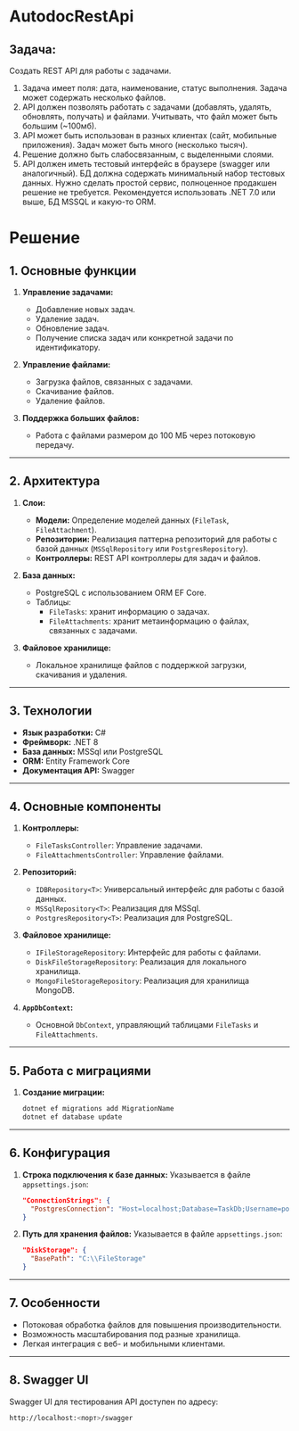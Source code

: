 # AutodocRestApi

## **Задача:**

Создать REST API для работы с задачами.
1. Задача имеет поля: дата, наименование, статус выполнения. Задача может содержать
несколько файлов.
2. API должен позволять работать с задачами (добавлять, удалять, обновлять, получать) и
файлами. Учитывать, что файл может быть большим (~100мб).
3. API может быть использован в разных клиентах (сайт, мобильные приложения). Задач может
быть много (несколько тысяч).
4. Решение должно быть слабосвязанным, с выделенными слоями.
5. API должен иметь тестовый интерфейс в браузере (swagger или аналогичный). БД должна
содержать минимальный набор тестовых данных.
Нужно сделать простой сервис, полноценное продакшен решение не требуется.
Рекомендуется использовать .NET 7.0 или выше, БД MSSQL и какую-то ORM.

# **Решение**

## 1. Основные функции
1. **Управление задачами:**
   - Добавление новых задач.
   - Удаление задач.
   - Обновление задач.
   - Получение списка задач или конкретной задачи по идентификатору.

2. **Управление файлами:**
   - Загрузка файлов, связанных с задачами.
   - Скачивание файлов.
   - Удаление файлов.

3. **Поддержка больших файлов:**
   - Работа с файлами размером до 100 МБ через потоковую передачу.

---

## 2. Архитектура
1. **Слои:**
   - **Модели:** Определение моделей данных (`FileTask`, `FileAttachment`).
   - **Репозитории:** Реализация паттерна репозиторий для работы с базой данных (`MSSqlRepository` или `PostgresRepository`).
   - **Контроллеры:** REST API контроллеры для задач и файлов.

2. **База данных:**
   - PostgreSQL с использованием ORM EF Core.
   - Таблицы:
     - `FileTasks`: хранит информацию о задачах.
     - `FileAttachments`: хранит метаинформацию о файлах, связанных с задачами.

3. **Файловое хранилище:**
   - Локальное хранилище файлов с поддержкой загрузки, скачивания и удаления.

---

## 3. Технологии
- **Язык разработки:** C#
- **Фреймворк:** .NET 8
- **База данных:** MSSql или PostgreSQL
- **ORM:** Entity Framework Core
- **Документация API:** Swagger

---

## 4. Основные компоненты
1. **Контроллеры:**
   - `FileTasksController`: Управление задачами.
   - `FileAttachmentsController`: Управление файлами.

2. **Репозиторий:**
   - `IDBRepository<T>`: Универсальный интерфейс для работы с базой данных.
   - `MSSqlRepository<T>`: Реализация для MSSql.
   - `PostgresRepository<T>`: Реализация для PostgreSQL.

3. **Файловое хранилище:**
   - `IFileStorageRepository`: Интерфейс для работы с файлами.
   - `DiskFileStorageRepository`: Реализация для локального хранилища.
   - `MongoFileStorageRepository`: Реализация для хранилища MongoDB.

4. **`AppDbContext`:**
   - Основной `DbContext`, управляющий таблицами `FileTasks` и `FileAttachments`.

---

## 5. Работа с миграциями
1. **Создание миграции:**
   ```bash
   dotnet ef migrations add MigrationName
   dotnet ef database update

---

## 6. Конфигурация
1. **Строка подключения к базе данных:**
   Указывается в файле `appsettings.json`:
   ```json
   "ConnectionStrings": {
     "PostgresConnection": "Host=localhost;Database=TaskDb;Username=postgres;Password=yourpassword"
   }

2. **Путь для хранения файлов:**
   Указывается в файле `appsettings.json`:
   ```json
   "DiskStorage": {
     "BasePath": "C:\\FileStorage"
   }

---

## 7. Особенности
  - Потоковая обработка файлов для повышения производительности.
  - Возможность масштабирования под разные хранилища.
  - Легкая интеграция с веб- и мобильными клиентами.

---

## 8. Swagger UI
Swagger UI для тестирования API доступен по адресу:
   ```bash
   http://localhost:<порт>/swagger
